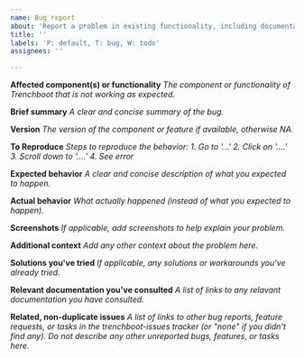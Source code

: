 ```yaml
---
name: Bug report
about: 'Report a problem in existing functionality, including documentation and infrastructure.'
title: ''
labels: 'P: default, T: bug, W: todo'
assignees: ''

---
```


**Affected component(s) or functionality**
_The component or functionality of Trenchboot that is not working as expected._

**Brief summary**
_A clear and concise summary of the bug._

**Version**
_The version of the component or feature if available, otherwise NA._

**To Reproduce**
_Steps to reproduce the behavior:_
_1. Go to '...'_
_2. Click on '....'_
_3. Scroll down to '....'_
_4. See error_

**Expected behavior**
_A clear and concise description of what you expected to happen._

**Actual behavior**
_What actually happened (instead of what you expected to happen)._

**Screenshots**
_If applicable, add screenshots to help explain your problem._

**Additional context**
_Add any other context about the problem here._

**Solutions you've tried**
_If applicable, any solutions or workarounds you've already tried._

**Relevant documentation you've consulted**
_A list of links to any relavant documentation you have consulted._

**Related, non-duplicate issues**
_A list of links to other bug reports, feature requests, or tasks in the trenchboot-issues tracker (or "none" if you didn't find any). Do not describe any other unreported bugs, features, or tasks here._
